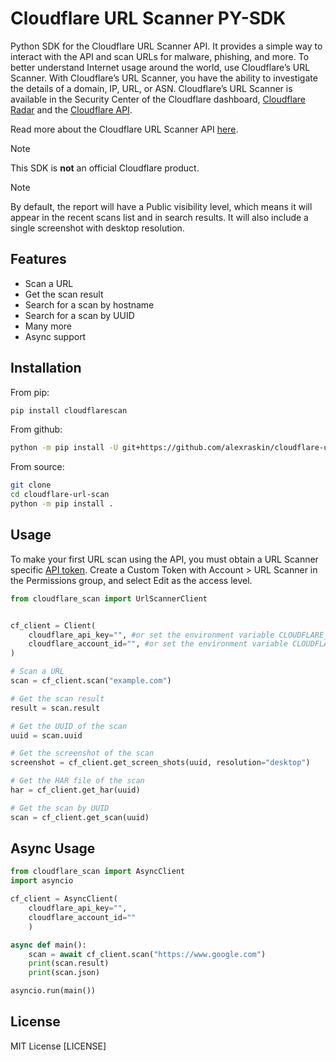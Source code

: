 # Cloudflare URL Scanner PY-SDK

Python SDK for the Cloudflare URL Scanner API. It provides a simple way to interact with the API and scan URLs for malware, phishing, and more. To better understand Internet usage around the world, use Cloudflare’s URL Scanner. With Cloudflare’s URL Scanner, you have the ability to investigate the details of a domain, IP, URL, or ASN. Cloudflare’s URL Scanner is available in the Security Center of the Cloudflare dashboard, [Cloudflare Radar](https://radar.cloudflare.com/scan) and the [Cloudflare API](https://developers.cloudflare.com/api/operations/urlscanner-search-scans).

Read more about the Cloudflare URL Scanner API [here](https://developers.cloudflare.com/radar/investigate/url-scanner/).

> [!NOTE]
> This SDK is **not** an official Cloudflare product.

> [!NOTE]
> By default, the report will have a Public visibility level, which means it will appear in the recent scans list and in search results. It will also include a single screenshot with desktop resolution.

## Features

- Scan a URL
- Get the scan result
- Search for a scan by hostname
- Search for a scan by UUID
- Many more
- Async support

## Installation

From pip:

```bash
pip install cloudflarescan
```

From github:

```bash
python -m pip install -U git+https://github.com/alexraskin/cloudflare-url-scan
```

From source:

```bash
git clone
cd cloudflare-url-scan
python -m pip install .
```

## Usage

To make your first URL scan using the API, you must obtain a URL Scanner specific [API token](https://developers.cloudflare.com/fundamentals/api/get-started/create-token/). Create a Custom Token with Account > URL Scanner in the Permissions group, and select Edit as the access level.

```python
from cloudflare_scan import UrlScannerClient


cf_client = Client(
    cloudflare_api_key="", #or set the environment variable CLOUDFLARE_API_KEY
    cloudflare_account_id="", #or set the environment variable CLOUDFLARE_ACCOUNT_ID
)

# Scan a URL
scan = cf_client.scan("example.com")

# Get the scan result
result = scan.result

# Get the UUID of the scan
uuid = scan.uuid

# Get the screenshot of the scan
screenshot = cf_client.get_screen_shots(uuid, resolution="desktop")

# Get the HAR file of the scan
har = cf_client.get_har(uuid)

# Get the scan by UUID
scan = cf_client.get_scan(uuid)
```

## Async Usage

```python
from cloudflare_scan import AsyncClient
import asyncio

cf_client = AsyncClient(
    cloudflare_api_key="",
    cloudflare_account_id=""
    )

async def main():
    scan = await cf_client.scan("https://www.google.com")
    print(scan.result)
    print(scan.json)

asyncio.run(main())
```

## License

MIT License [LICENSE]
